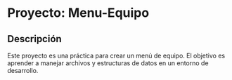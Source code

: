 # Proyecto: Menu-Equipo

## Descripción
Este proyecto es una práctica para crear un menú de equipo. El objetivo es aprender a manejar archivos y estructuras de datos en un entorno de desarrollo.

